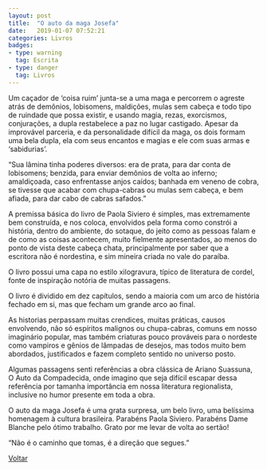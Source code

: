 ```yaml
---
layout: post
title:  "O auto da maga Josefa"
date:   2019-01-07 07:52:21
categories: Livros
badges:
- type: warning
  tag: Escrita
- type: danger
  tag: Livros
---
```


Um caçador de ‘coisa ruim’ junta-se a uma maga e percorrem o agreste atrás de demônios, lobisomens, maldições, mulas sem cabeça e todo tipo de ruindade que possa existir, e usando magia, rezas, exorcismos, conjurações, a dupla restabelece a paz no lugar castigado. Apesar da improvável parceria, e da personalidade difícil da maga, os dois formam uma bela dupla, ela com seus encantos e magias e ele com suas armas e ‘sabidurias’.

<!--more-->

“Sua lâmina tinha poderes diversos: era de prata, para dar conta de lobisomens; benzida, para enviar demônios de volta ao inferno; amaldiçoada, caso enfrentasse anjos caídos; banhada em veneno de cobra, se tivesse que acabar com chupa-cabras ou mulas sem cabeça, e bem afiada, para dar cabo de cabras safados.”

A premissa básica do livro de Paola Siviero é simples, mas extremamente bem construída, e nos coloca, envolvidos pela forma como constrói a história, dentro do ambiente, do sotaque, do jeito como as pessoas falam e de como as coisas acontecem, muito fielmente apresentados, ao menos do ponto de vista deste cabeça chata, principalmente por saber que a escritora não é nordestina, e sim mineira criada no vale do paraíba.

O livro possui uma capa no estilo xilogravura, típico de literatura de cordel, fonte de inspiração notória de muitas passagens.

O livro é dividido em dez capítulos, sendo a maioria com um arco de história fechado em si, mas que fecham um grande arco ao final.

As historias perpassam muitas crendices, muitas práticas, causos envolvendo, não só espíritos malignos ou chupa-cabras, comuns em nosso imaginário popular, mas também criaturas pouco prováveis para o nordeste como vampiros e gênios de lâmpadas de desejos, mas todos muito bem abordados, justificados e fazem completo sentido no universo posto.

Algumas passagens senti referências a obra clássica de Ariano Suassuna, O Auto da Compadecida, onde imagino que seja difícil escapar dessa referência por tamanha importância em nossa literatura regionalista, inclusive no humor presente em toda a obra.

O auto da maga Josefa é uma grata surpresa, um belo livro, uma belíssima homenagem à cultura brasileira. Parabéns Paola Siviero. Parabéns Dame Blanche pelo ótimo trabalho. Grato por me levar de volta ao sertão!

“Não é o caminho que tomas, é a direção que segues.”


[Voltar]({{site.baseurl}}/docs/humanidades)